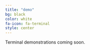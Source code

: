 ```yaml
---
title: "demo"
bg: black
color: white
fa-icon: fa-terminal
style: center
---
```


Terminal demonstrations coming soon.
